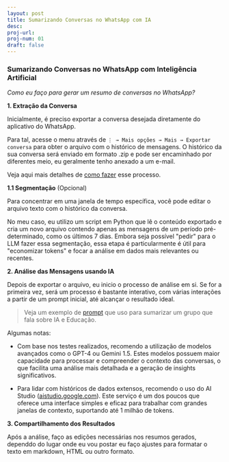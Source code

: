 ```yaml
---
layout: post
title: Sumarizando Conversas no WhatsApp com IA
desc: 
proj-url:
proj-num: 01
draft: false
---
```


### Sumarizando Conversas no WhatsApp com Inteligência Artificial

*Como eu faço para gerar um resumo de conversas no WhatsApp?*

**1. Extração da Conversa**

Inicialmente, é preciso exportar a conversa desejada diretamente do aplicativo do WhatsApp. 

Para tal, acesse o menu através de `⋮ → Mais opções → Mais → Exportar conversa` para obter o arquivo com o histórico de mensagens. O histórico da sua conversa será enviado em formato .zip e pode ser encaminhado por diferentes meio, eu geralmente tenho anexado a um e-mail.

Veja aqui mais detalhes de [como fazer](https://faq.whatsapp.com/1180414079177245/) esse processo.


**1.1 Segmentação** (Opcional)

Para concentrar em uma janela de tempo específica, você pode editar o arquivo texto com o histórico da conversa.

No meu caso, eu utilizo um script em Python que lê o conteúdo exportado e cria um novo arquivo contendo apenas as mensagens de um período pré-determinado, como os últimos 7 dias. Embora seja possível "pedir" para o LLM fazer essa segmentação, essa etapa é particularmente é útil para "economizar tokens" e focar a análise em dados mais relevantes ou recentes.


**2. Análise das Mensagens usando IA**

Depois de exportar o arquivo, eu inicio o processo de análise em si. Se for a primeira vez, será um processo é bastante interativo, com várias interações a partir de um prompt inicial, até alcançar o resultado ideal.

> Veja um exemplo de [prompt](https://docs.google.com/document/d/1epgEfimlHJHnlZtCizDTGm6NrDS-H3vgnnJjysuaOkY/edit) que uso para sumarizar um grupo que fala sobre IA e Educação.

Algumas notas:

- Com base nos testes realizados, recomendo a utilização de modelos avançados como o GPT-4 ou Gemini 1.5. Estes modelos possuem maior capacidade para processar e compreender o contexto das conversas, o que facilita uma análise mais detalhada e a geração de insights significativos. 

- Para lidar com históricos de dados extensos, recomendo o uso do AI Studio ([aistudio.google.com](https://aistudio.google.com)). Este serviço é um dos poucos que oferece uma interface simples e eficaz para trabalhar com grandes janelas de contexto, suportando até 1 milhão de tokens.


**3. Compartilhamento dos Resultados**

Após a análise, faço as edições necessárias nos resumos gerados, dependdo do lugar onde eu vou postar eu faço ajustes para formatar o texto em markdown, HTML ou outro formato.
